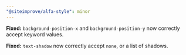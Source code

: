 ```yaml
---
"@siteimprove/alfa-style": minor
---
```


**Fixed:** `background-position-x` and `background-position-y` now correctly accept keyword values.

**Fixed:** `text-shadow` now correctly accept `none`, or a list of shadows.

